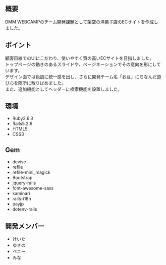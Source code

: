 ## 概要
DMM WEBCAMPのチーム開発課題として架空の洋菓子店のECサイトを作成しました。

## ポイント
顧客目線でのUIにこだわり、使いやすく質の高いECサイトを目指しました。</br>トップページの動きのあるスライドや、ページネーションでその意向を形にしています。</br>デザイン面では色調に統一感を出し、さらに開発チーム名「お豆」にちなんだ遊び心を随所に散りばめました。</br>また、追加機能としてヘッダーに検索機能を設置しました。

## 環境
* Ruby2.6.3
* Rails5.2.6
* HTML5
* CSS3

## Gem
* devise
* refile
* refile-mini_magick
* Bootstrap
* jquery-rails
* font-awesome-sass
* kaminari
* rails-i18n
* payjp
* dotenv-rails

## 開発メンバー
* けいた
* ゆきの
* ペニー
* みな
